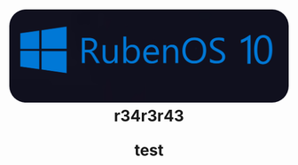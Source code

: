 <h1 align="center">
  <img src="https://github.com/WorldOFWindows/RubenOS/blob/main/rubenos_banner.png?raw=true" "width="500"  style="border-radius: 30px"></a>
r34r3r43
                                                                                                                                      
                                                                                                                                      
test                                                                                                                                      
                                                                                                                                      
